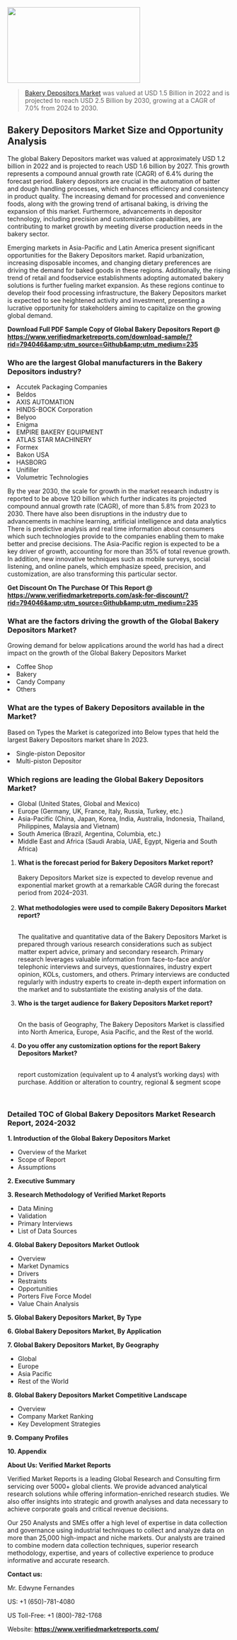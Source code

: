 <img src="https://ffe5etoiles.com/wp-content/uploads/2024/12/MST1-300x171.png" alt="" width="300" height="171" class="alignnone size-medium wp-image-20088" /><blockquote><p><p><a href="https://www.verifiedmarketreports.com/download-sample/?rid=794046&utm_source=Github&utm_medium=235" target="_blank">Bakery Depositors Market</a> was valued at USD 1.5 Billion in 2022 and is projected to reach USD 2.5 Billion by 2030, growing at a CAGR of 7.0% from 2024 to 2030.</p></blockquote><p><h2>Bakery Depositors Market Size and Opportunity Analysis</h2><p>The global Bakery Depositors market was valued at approximately USD 1.2 billion in 2022 and is projected to reach USD 1.6 billion by 2027. This growth represents a compound annual growth rate (CAGR) of 6.4% during the forecast period. Bakery depositors are crucial in the automation of batter and dough handling processes, which enhances efficiency and consistency in product quality. The increasing demand for processed and convenience foods, along with the growing trend of artisanal baking, is driving the expansion of this market. Furthermore, advancements in depositor technology, including precision and customization capabilities, are contributing to market growth by meeting diverse production needs in the bakery sector.</p><p>Emerging markets in Asia-Pacific and Latin America present significant opportunities for the Bakery Depositors market. Rapid urbanization, increasing disposable incomes, and changing dietary preferences are driving the demand for baked goods in these regions. Additionally, the rising trend of retail and foodservice establishments adopting automated bakery solutions is further fueling market expansion. As these regions continue to develop their food processing infrastructure, the Bakery Depositors market is expected to see heightened activity and investment, presenting a lucrative opportunity for stakeholders aiming to capitalize on the growing global demand.</p></p><p class=""><strong>Download Full PDF Sample Copy of Global Bakery Depositors Report @ <a href="https://www.verifiedmarketreports.com/download-sample/?rid=794046&amp;utm_source=Github&amp;utm_medium=235" target="_blank">https://www.verifiedmarketreports.com/download-sample/?rid=794046&amp;utm_source=Github&amp;utm_medium=235</a></strong></p><h3 id="" class="">Who are the largest Global manufacturers in the Bakery Depositors industry?</h3><p><li>Accutek Packaging Companies</li><li> Beldos</li><li> AXIS AUTOMATION</li><li> HINDS-BOCK Corporation</li><li> Belyoo</li><li> Enigma</li><li> EMPIRE BAKERY EQUIPMENT</li><li> ATLAS STAR MACHINERY</li><li> Formex</li><li> Bakon USA</li><li> HASBORG</li><li> Unifiller</li><li> Volumetric Technologies</li></p><div class=""><div class="" dir="" data-message-author-role="" data-message-id="" data-message-model-slug=""><div class=""><div class=""><div class=""><div class="" dir="" data-message-author-role="" data-message-id="" data-message-model-slug=""><div class=""><div class=""><p>By the year 2030, the scale for growth in the market research industry is reported to be above 120 billion which further indicates its projected compound annual growth rate (CAGR), of more than 5.8% from 2023 to 2030. There have also been disruptions in the industry due to advancements in machine learning, artificial intelligence and data analytics There is predictive analysis and real time information about consumers which such technologies provide to the companies enabling them to make better and precise decisions. The Asia-Pacific region is expected to be a key driver of growth, accounting for more than 35% of total revenue growth. In addition, new innovative techniques such as mobile surveys, social listening, and online panels, which emphasize speed, precision, and customization, are also transforming this particular sector.</p><p><strong>Get Discount On The Purchase Of This Report @&nbsp; <a href="https://www.verifiedmarketreports.com/ask-for-discount/?rid=794046&amp;utm_source=Github&amp;utm_medium=235" target="_blank">https://www.verifiedmarketreports.com/ask-for-discount/?rid=794046&amp;utm_source=Github&amp;utm_medium=235</a></strong></p></div></div></div></div></div></div></div></div><h3 id="" class="">What are the factors driving the growth of the Global Bakery Depositors Market?</h3><p id="" class="">Growing demand for below applications around the world has had a direct impact on the growth of the Global Bakery Depositors Market</p><p id="" class=""><li>Coffee Shop</li><li> Bakery</li><li> Candy Company</li><li> Others</li></p><h3 id="" class="">What are the types of Bakery Depositors available in the Market?</h3><p id="" class="">Based on Types the Market is categorized into Below types that held the largest Bakery Depositors market share In 2023.</p><p id="" class=""><li>Single-piston Depositor</li><li> Multi-piston Depositor</li></p><h3 id="" class="">Which regions are leading the Global Bakery Depositors Market?</h3><ul><li>Global (United States, Global and Mexico)</li><li>Europe (Germany, UK, France, Italy, Russia, Turkey, etc.)</li><li>Asia-Pacific (China, Japan, Korea, India, Australia, Indonesia, Thailand, Philippines, Malaysia and Vietnam)</li><li>South America (Brazil, Argentina, Columbia, etc.)</li><li>Middle East and Africa (Saudi Arabia, UAE, Egypt, Nigeria and South Africa)</li></ul><p><ol><li><strong>What is the forecast period for Bakery Depositors Market report?<br /></strong><br /><span data-sheets-root="1" data-sheets-value="{&quot;1&quot;:2,&quot;2&quot;:&quot;XXXX size is expected to develop revenue and exponential market growth at a remarkable CAGR during the forecast period from 2024&ndash;2030.&quot;}" data-sheets-userformat="{&quot;2&quot;:12674,&quot;4&quot;:{&quot;1&quot;:2,&quot;2&quot;:16776960},&quot;10&quot;:2,&quot;11&quot;:0,&quot;15&quot;:&quot;Arial&quot;,&quot;16&quot;:12}">Bakery Depositors Market size is expected to develop revenue and exponential market growth at a remarkable CAGR during the forecast period from 2024&ndash;2031.</span><br /><br /></li><li><strong>What methodologies were used to compile Bakery Depositors Market report?<br /><br /></strong><p>The qualitative and quantitative data of the&nbsp;Bakery Depositors Market is prepared through various research considerations such as subject matter expert advice, primary and secondary research. Primary research leverages valuable information from face-to-face and/or telephonic interviews and surveys, questionnaires, industry expert opinion, KOLs, customers, and others. Primary interviews are conducted regularly with industry experts to create in-depth expert information on the market and to substantiate the existing analysis of the data.&nbsp;</p></li><li><strong>Who is the target audience for Bakery Depositors Market report?<br /><br /></strong><p>On the basis of Geography, The&nbsp;Bakery Depositors Market is classified into North America, Europe, Asia Pacific, and the Rest of the world.</p></li><li><strong>Do you offer any customization options for the report Bakery Depositors Market?<br /><br /></strong><p>report customization (equivalent up to 4 analyst&rsquo;s working days) with purchase. Addition or alteration to country, regional &amp; segment scope</p><p>&nbsp;</p></li></ol></p><h3 id="" class="">Detailed TOC of Global Bakery Depositors Market Research Report, 2024-2032</h3><p id="" class=""><strong>1. Introduction of the Global Bakery Depositors Market</strong></p><ul><li>Overview of the Market</li><li>Scope of Report</li><li>Assumptions</li></ul><p id="" class=""><strong>2. Executive Summary</strong></p><p id="" class=""><strong>3. Research Methodology of&nbsp;Verified Market Reports</strong></p><ul><li>Data Mining</li><li>Validation</li><li>Primary Interviews</li><li>List of Data Sources</li></ul><p id="" class=""><strong>4. Global Bakery Depositors Market Outlook</strong></p><ul><li>Overview</li><li>Market Dynamics</li><li>Drivers</li><li>Restraints</li><li>Opportunities</li><li>Porters Five Force Model</li><li>Value Chain Analysis</li></ul><p id="" class=""><strong>5. Global Bakery Depositors Market, By&nbsp;Type</strong></p><p id="" class=""><strong>6. Global Bakery Depositors Market, By Application</strong></p><p id="" class=""><strong>7. Global Bakery Depositors Market, By Geography</strong></p><ul><li>Global</li><li>Europe</li><li>Asia Pacific</li><li>Rest of the World</li></ul><p id="" class=""><strong>8. Global Bakery Depositors Market Competitive Landscape</strong></p><ul><li>Overview</li><li>Company Market Ranking</li><li>Key Development Strategies</li></ul><p id="" class=""><strong>9. Company Profiles</strong></p><p id="" class=""><strong>10. Appendix</strong></p><p id="" class=""><strong>About Us: Verified Market Reports</strong></p><p id="" class="">Verified Market Reports is a leading Global Research and Consulting firm servicing over 5000+ global clients. We provide advanced analytical research solutions while offering information-enriched research studies. We also offer insights into strategic and growth analyses and data necessary to achieve corporate goals and critical revenue decisions.</p><p id="" class="">Our 250 Analysts and SMEs offer a high level of expertise in data collection and governance using industrial techniques to collect and analyze data on more than 25,000 high-impact and niche markets. Our analysts are trained to combine modern data collection techniques, superior research methodology, expertise, and years of collective experience to produce informative and accurate research.</p><p id="" class=""><strong>Contact us:</strong></p><p id="" class="">Mr. Edwyne Fernandes</p><p id="" class="">US: +1 (650)-781-4080</p><p id="" class="">US Toll-Free: +1 (800)-782-1768</p><p id="" class="">Website: <a target="" data-test-app-aware-link=""><strong>https://www.verifiedmarketreports.com/</strong></a></p>
